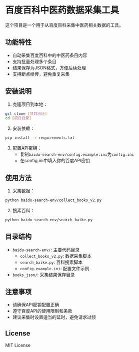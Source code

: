 # 百度百科中医药数据采集工具

这个项目是一个用于从百度百科采集中医药相关数据的工具。

## 功能特性

- 自动采集百度百科中的中医药条目内容
- 支持批量处理多个条目
- 结果保存为JSON格式，方便后续处理
- 支持断点续传，避免重复采集

## 安装说明

1. 克隆项目到本地：
```bash
git clone [项目地址]
cd [项目目录]
```

2. 安装依赖：
```bash
pip install -r requirements.txt
```

3. 配置API密钥：
   - 复制`baidu-search-env/config.example.ini`为`config.ini`
   - 在config.ini中填入你的百度API密钥

## 使用方法

1. 采集数据：
```bash
python baidu-search-env/collect_books_v2.py
```

2. 搜索百科：
```bash
python baidu-search-env/search_baike.py
```

## 目录结构

- `baidu-search-env/`: 主要代码目录
  - `collect_books_v2.py`: 数据采集脚本
  - `search_baike.py`: 百科搜索脚本
  - `config.example.ini`: 配置文件示例
- `books_json/`: 采集结果保存目录

## 注意事项

- 请确保API密钥配置正确
- 遵守百度API的使用限制和条款
- 建议采集时设置适当的延时，避免请求过频

## License

MIT License

